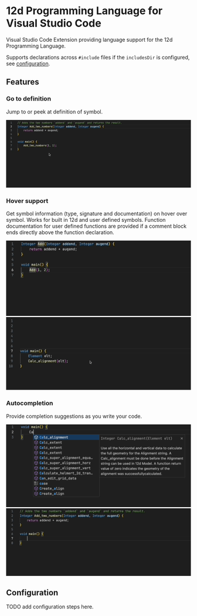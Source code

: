# 12d Programming Language for Visual Studio Code

Visual Studio Code Extension providing language support for the 12d Programming
Language.

Supports declarations across `#include` files if the `includesDir` is
configured, see [configuration](#configuration).

## Features

### Go to definition

Jump to or peek at definition of symbol.

![go to definition](./asset/doc/go-to-definition.gif)

### Hover support

Get symbol information (type, signature and documentation) on hover over symbol.
Works for built in 12d and user defined symbols. Function documentation for
user defined functions are provided if a comment block ends directly above the
function declaration.

![hover support](./asset/doc/hover-user-func.gif)
![lib hover](./asset/doc/lib-hover.gif)

### Autocompletion

Provide completion suggestions as you write your code.

![lib completion](./asset/doc/lib-completion-doc.png)
![user func completion](./asset/doc/user-func-completion.gif)

## Configuration

TODO add configuration steps here.
